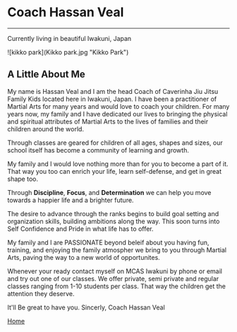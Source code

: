 # Coach Hassan Veal

---

Currently living in beautiful Iwakuni, Japan

![kikko park](Kikko park.jpg "Kikko Park")

## A Little About Me

My name is Hassan Veal and I am the head Coach of Caverinha Jiu Jitsu Family Kids located here in Iwakuni, Japan. I have been a practitioner of Martial Arts for many years and would love to coach your children. For many years now, my family and I have dedicated our lives to bringing the physical and spiritual attributes of Martial Arts to the lives of families and their children around the world.

Through classes are geared for children of all ages, shapes and sizes, our school itself has become a community of learning and growth. 

My family and I would love nothing more than for you to become a part of it. That way you too can enrich your life, learn self-defense, and get in great shape too. 

Through **Discipline**, **Focus**, and **Determination** we can help you move towards a happier life and a brighter future.

The desire to advance through the ranks begins to build goal setting and organization skills, building ambitions along the way. This soon turns into Self Confidence and Pride in what life has to offer.

My family and I are PASSIONATE beyond beleif about you having fun, training, and enjoying the family atmospher we bring to you through Martial Arts, paving the way to a new world of opportunites.

Whenever your ready contact myself on MCAS Iwakuni by phone or email and try out one of our classes. We offer private, semi private and regular classes ranging from 1-10 students per class. That way the children get the attention they deserve. 

It'll Be great to have you.
Sincerly,
Coach Hassan Veal

[Home](https://github.com/BLUEBJJ/bluebjj.github.io/blob/master/index.md "Home")
